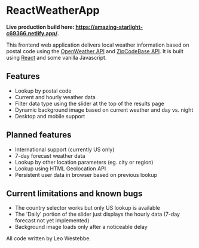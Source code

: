 # ReactWeatherApp

**Live production build here: https://amazing-starlight-c69366.netlify.app/.**

This frontend web application delivers local weather information based on postal code using the [OpenWeather API](https://openweathermap.org/) and [ZipCodeBase API](https://zipcodebase.com/). It is built using [React](https://reactjs.org/) and some vanilla Javascript.

## Features

- Lookup by postal code
- Current and hourly weather data
- Filter data type using the slider at the top of the results page
- Dynamic background image based on current weather and day vs. night
- Desktop and mobile support

## Planned features

- International support (currently US only)
- 7-day forecast weather data
- Lookup by other location parameters (eg. city or region)
- Lookup using HTML Geolocation API
- Persistent user data in browser based on previous lookup

## Current limitations and known bugs

- The country selector works but only US lookup is available
- The 'Daily' portion of the slider just displays the hourly data (7-day forecast not yet implemented)
- Background image loads only after a noticeable delay

All code written by Leo Westebbe.
